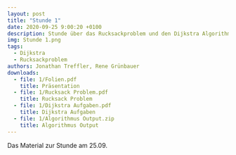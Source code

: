 ```yaml
---
layout: post
title: "Stunde 1"
date: 2020-09-25 9:00:20 +0100
description: Stunde über das Rucksackproblem und den Dijkstra Algorithmus
img: Stunde 1.png
tags:
  - Dijkstra
  - Rucksackproblem
authors: Jonathan Treffler, Rene Grünbauer
downloads:
  - file: 1/Folien.pdf
    title: Präsentation
  - file: 1/Rucksack Problem.pdf
    title: Rucksack Problem
  - file: 1/Dijkstra Aufgaben.pdf
    title: Dijkstra Aufgaben
  - file: 1/Algorithmus Output.zip
    title: Algorithmus Output
---
```


Das Material zur Stunde am 25.09.
